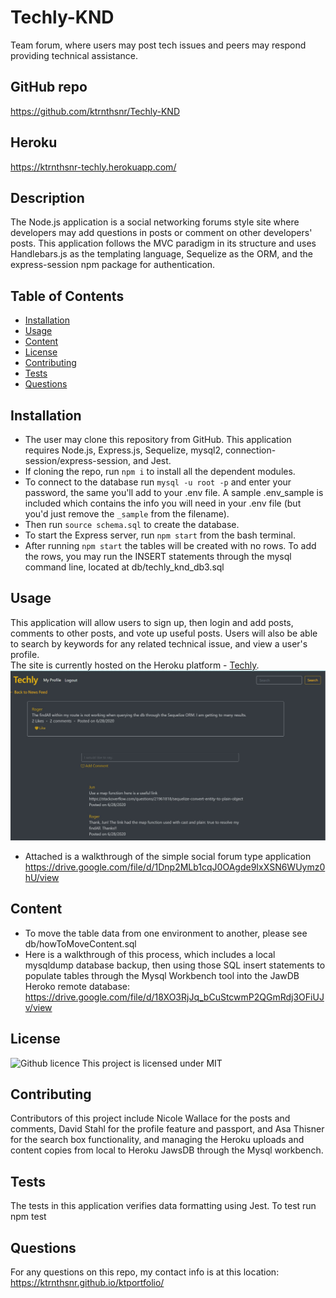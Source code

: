 # Techly-KND
Team forum, where users may post tech issues and peers may respond providing technical assistance.

## GitHub repo
https://github.com/ktrnthsnr/Techly-KND

## Heroku
https://ktrnthsnr-techly.herokuapp.com/

## Description 
The Node.js application is a social networking forums style site where developers may add questions in posts or comment on other developers' posts. This application follows the MVC paradigm in its structure and uses Handlebars.js as the templating language, Sequelize as the ORM, and the express-session npm package for authentication.

## Table of Contents
* [Installation](#installation)
* [Usage](#usage)
* [Content](#content)
* [License](#license)
* [Contributing](#contributing)
* [Tests](#tests)
* [Questions](#questions)

## Installation 
- The user may clone this repository from GitHub. This application requires Node.js, Express.js, Sequelize, mysql2, connection-session/express-session, and Jest. 
- If cloning the repo, run `npm i` to install all the dependent modules. 
- To connect to the database run `mysql -u root -p` and enter your password, the same you'll add to your .env file. A sample .env_sample is included which contains the info you will need in your .env file (but you'd just remove the `_sample` from the filename).
- Then run `source schema.sql` to create the database.
- To start the Express server, run `npm start` from the bash terminal.
- After running `npm start` the tables will be created with no rows. To add the rows, you may run the INSERT statements through the mysql command line, located at db/techly_knd_db3.sql

## Usage 
This application will allow users to sign up, then login and add posts, comments to other posts, and vote up useful posts. Users will also be able to search by keywords for any related technical issue, and view a user's profile. <br>
The site is currently hosted on the Heroku platform - [Techly](https://ktrnthsnr-techly.herokuapp.com/).<br>
<img src="assets/images/Techly-KND.jpg">
- Attached is a walkthrough of the simple social forum type application
https://drive.google.com/file/d/1Dnp2MLb1cqJ0OAgde9IxXSN6WUymz0hU/view

## Content
- To move the table data from one environment to another, please see db/howToMoveContent.sql
- Here is a walkthrough of this process, which includes a local mysqldump database backup, then using those SQL insert statements to populate tables through the Mysql Workbench tool into the JawDB Heroko remote database: https://drive.google.com/file/d/18XO3RjJq_bCuStcwmP2QGmRdj3OFiUJv/view

## License 
![Github licence](http://img.shields.io/badge/license-MIT-blue.svg)
This project is licensed under MIT

## Contributing 
Contributors of this project include Nicole Wallace for the posts and comments, David Stahl for the profile feature and passport, and Asa Thisner for the search box functionality, and managing the Heroku uploads and content copies from local to Heroku JawsDB through the Mysql workbench.

## Tests
The tests in this application verifies data formatting using Jest. To test run npm test  

## Questions
For any questions on this repo, my contact info is at this location: https://ktrnthsnr.github.io/ktportfolio/
